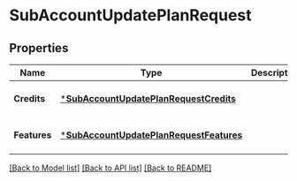 # SubAccountUpdatePlanRequest

## Properties
Name | Type | Description | Notes
------------ | ------------- | ------------- | -------------
**Credits** | [***SubAccountUpdatePlanRequestCredits**](subAccountUpdatePlanRequestCredits.md) |  | [optional] [default to null]
**Features** | [***SubAccountUpdatePlanRequestFeatures**](subAccountUpdatePlanRequestFeatures.md) |  | [optional] [default to null]

[[Back to Model list]](../README.md#documentation-for-models) [[Back to API list]](../README.md#documentation-for-api-endpoints) [[Back to README]](../README.md)


